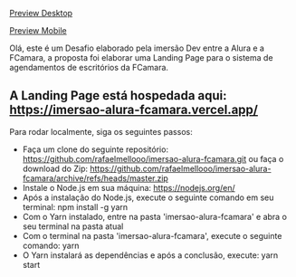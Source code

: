 [Preview Desktop](https://github.com/rafaelmellooo/imersao-alura-fcamara/blob/master/screenshots/desktop.png?raw=true)

[Preview Mobile](https://github.com/rafaelmellooo/imersao-alura-fcamara/blob/master/screenshots/mobile.png?raw=true)

Olá, este é um Desafio elaborado pela imersão Dev entre a Alura e a FCamara,
a proposta foi elaborar uma Landing Page para o sistema de agendamentos de escritórios da FCamara.

## A Landing Page está hospedada aqui: https://imersao-alura-fcamara.vercel.app/

Para rodar localmente, siga os seguintes passos:

- Faça um clone do seguinte repositório: https://github.com/rafaelmellooo/imersao-alura-fcamara.git ou faça o download do Zip: https://github.com/rafaelmellooo/imersao-alura-fcamara/archive/refs/heads/master.zip
- Instale o Node.js em sua máquina: https://nodejs.org/en/
- Após a instalação do Node.js, execute o seguinte comando em seu terminal: npm install -g yarn
- Com o Yarn instalado, entre na pasta 'imersao-alura-fcamara' e abra o seu terminal na pasta atual
- Com o terminal na pasta 'imersao-alura-fcamara', execute o seguinte comando: yarn
- O Yarn instalará as dependências e após a conclusão, execute: yarn start
